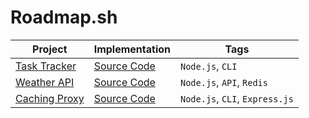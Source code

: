 # Roadmap.sh

| Project                                                                | Implementation                                                | Tags                           |
| ---------------------------------------------------------------------- | ------------------------------------------------------------- | ------------------------------ |
| [Task Tracker](https://roadmap.sh/projects/task-tracker)               | [Source Code](./Backend-Projects/Beginner/Task-Tracker/)      | `Node.js`, `CLI`               |
| [Weather API](https://roadmap.sh/projects/weather-api-wrapper-service) | [Source Code](./Backend-Projects/Beginner/Weather-API/)       | `Node.js`, `API`, `Redis`      |
| [Caching Proxy](https://roadmap.sh/projects/caching-server)            | [Source Code](./Backend-Projects/Intermediate/Caching-Proxy/) | `Node.js`, `CLI`, `Express.js` |
